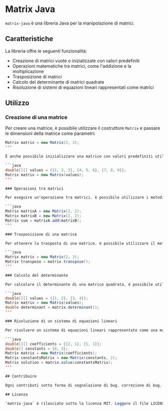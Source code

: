 # Matrix Java

`matrix-java` è una libreria Java per la manipolazione di matrici.

## Caratteristiche

La libreria offre le seguenti funzionalità:

- Creazione di matrici vuote o inizializzate con valori predefiniti
- Operazioni matematiche tra matrici, come l'addizione e la moltiplicazione
- Trasposizione di matrici
- Calcolo del determinante di matrici quadrate
- Risoluzione di sistemi di equazioni lineari rappresentati come matrici

## Utilizzo

### Creazione di una matrice

Per creare una matrice, è possibile utilizzare il costruttore `Matrix` e passare le dimensioni della matrice come parametri:

```java
Matrix matrix = new Matrix(3, 3);
'''

È anche possibile inizializzare una matrice con valori predefiniti utilizzando il costruttore `Matrix` che accetta un array bidimensionale:

```java
double[][] values = {{1, 2, 3}, {4, 5, 6}, {7, 8, 9}};
Matrix matrix = new Matrix(values);
'''

### Operazioni tra matrici

Per eseguire un'operazione tra matrici, è possibile utilizzare i metodi della classe `Matrix`. Ad esempio, per sommare due matrici:

```java
Matrix matrixA = new Matrix(2, 2);
Matrix matrixB = new Matrix(2, 2);
Matrix sum = matrixA.add(matrixB);
'''

### Trasposizione di una matrice

Per ottenere la trasposta di una matrice, è possibile utilizzare il metodo `transpose`:

```java
Matrix matrix = new Matrix(2, 3);
Matrix transpose = matrix.transpose();
'''

### Calcolo del determinante

Per calcolare il determinante di una matrice quadrata, è possibile utilizzare il metodo `determinant`:

```java
double[][] values = {{1, 2}, {3, 4}};
Matrix matrix = new Matrix(values);
double determinant = matrix.determinant();
'''

### Risoluzione di un sistema di equazioni lineari

Per risolvere un sistema di equazioni lineari rappresentato come una matrice, è possibile utilizzare il metodo `solve`:

```java
double[][] coefficients = {{2, 1}, {1, 1}};
double[] constants = {4, 3};
Matrix matrix = new Matrix(coefficients);
Matrix constantsMatrix = new Matrix(constants, 2);
Matrix solution = matrix.solve(constantsMatrix);
'''

## Contribuire

Ogni contributi sotto forma di segnalazione di bug, correzione di bug, miglioramenti della documentazione o suggerimenti per nuove features sono ben accetti. Esegui una fork ed inviare una pull request o aprire un issue per iniziare la discussione.

## Licenza

`matrix-java` è rilasciato sotto la licenza MIT. Leggere il file LICENSE per maggiori informazioni.


